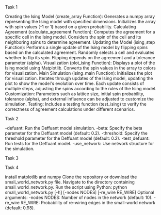 Task 1

Creating the Ising Model (create_array Function):
Generates a numpy array representing the Ising model with specified dimensions.
Initializes the array with spin values (-1 or 1) based on a given probability.
Calculating Agreement (calculate_agreement Function):
Computes the agreement for a specific cell in the Ising model.
Considers the spin of the cell and its neighboring spins to determine agreement.
Updating the Model (ising_step Function):
Performs a single update of the Ising model by flipping spins based on the calculated agreement.
Randomly selects a cell and evaluates whether to flip its spin.
Flipping depends on the agreement and a tolerance parameter (alpha).
Visualization (plot_ising Function):
Displays a plot of the Ising model using Matplotlib.
Converts the spin values in the array to colors for visualization.
Main Simulation (ising_main Function):
Initializes the plot for visualization.
Iterates through updates of the Ising model, updating the plot to show the model's evolution over time.
Each update consists of multiple steps, adjusting the spins according to the rules of the Ising model.
Customization:
Parameters such as lattice size, initial spin probability, tolerance (alpha), and external influence can be adjusted to customize the simulation.
Testing:
Includes a testing function (test_ising) to verify the correctness of agreement calculations under different scenarios.

Task 2

\-defuant: Run the Deffuant model simulation.
\-beta: Specify the beta parameter for the Deffuant model (default: 0.2).
\-threshold: Specify the threshold parameter for the Deffuant model (default: 0.2).
\-test_defuant: Run tests for the Deffuant model.
\-use_network: Use network structure for the simulation.

Task 3

Task 4

install matplotlib and numpy
Clone the repository or download the small_world_network.py file.
Navigate to the directory containing small_world_network.py.
Run the script using Python:
python small_world_network.py \[-h\] \[-nodes NODES\] \[-re_wire RE_WIRE\]
Optional arguments:
\-nodes NODES: Number of nodes in the network (default: 10).
\-re_wire RE_WIRE: Probability of re-wiring edges in the small-world network (default: 0.98).